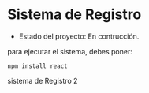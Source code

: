 <h1> Sistema de Registro</h1>

- Estado del proyecto: En contrucción.

para ejecutar el sistema, debes poner: 

```npm install react```

sistema de Registro 2
